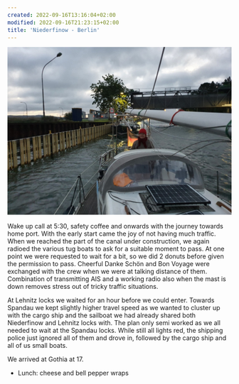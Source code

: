 ```yaml
---
created: 2022-09-16T13:16:04+02:00
modified: 2022-09-16T21:23:15+02:00
title: 'Niederfinow - Berlin'
---
```


![Image](../2022/0dd5c48b4ea38765df60d9866c751c61.jpg) 

Wake up call at 5:30, safety coffee and onwards with the journey towards home port. With the early start came the joy of not having much traffic. When we reached the part of the canal under construction, we again radioed the various tug boats to ask for a suitable moment to pass. At one point we were requested to wait for a bit, so we did 2 donuts before given the permission to pass. Cheerful Danke Schön and Bon Voyage were exchanged with the crew when we were at talking distance of them. Combination of transmitting AIS and a working radio also when the mast is down removes stress out of tricky traffic situations. 

At Lehnitz locks we waited for an hour before we could enter. Towards Spandau we kept slightly higher travel speed as we wanted to cluster up with the cargo ship and the sailboat we had already shared both Niederfinow and Lehnitz locks with. The plan only semi worked as we all needed to wait at the Spandau locks. While still all lights red, the shipping police just ignored all of them and drove in, followed by the cargo ship and all of us small boats.

We arrived at Gothia at 17.

* Lunch: cheese and bell pepper wraps
